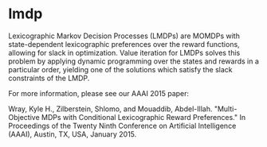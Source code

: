 lmdp
====

Lexicographic Markov Decision Processes (LMDPs) are MOMDPs with state-dependent lexicographic preferences over the reward functions, allowing for slack in optimization. Value iteration for LMDPs solves this problem by applying dynamic programming over the states and rewards in a particular order, yielding one of the solutions which satisfy the slack constraints of the LMDP.

For more information, please see our AAAI 2015 paper:

Wray, Kyle H., Zilberstein, Shlomo, and Mouaddib, Abdel-Illah. "Multi-Objective MDPs with Conditional Lexicographic Reward Preferences." In Proceedings of the Twenty Ninth Conference on Artificial Intelligence (AAAI), Austin, TX, USA, January 2015.
